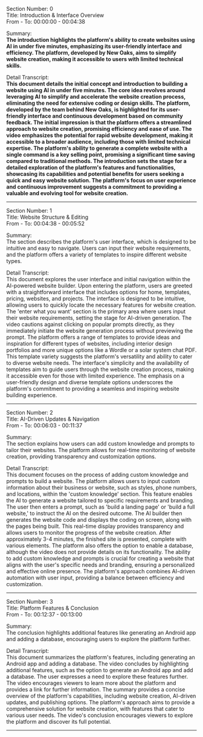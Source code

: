 
Section Number: 0  
Title: Introduction & Interface Overview  
From - To: 00:00:00 - 00:04:38  

Summary:  
**The introduction highlights the platform's ability to create websites using AI in under five minutes, emphasizing its user-friendly interface and efficiency. The platform, developed by New Oaks, aims to simplify website creation, making it accessible to users with limited technical skills.**

Detail Transcript:  
**This document details the initial concept and introduction to building a website using AI in under five minutes. The core idea revolves around leveraging AI to simplify and accelerate the website creation process, eliminating the need for extensive coding or design skills. The platform, developed by the team behind New Oaks, is highlighted for its user-friendly interface and continuous development based on community feedback. The initial impression is that the platform offers a streamlined approach to website creation, promising efficiency and ease of use. The video emphasizes the potential for rapid website development, making it accessible to a broader audience, including those with limited technical expertise. The platform's ability to generate a complete website with a single command is a key selling point, promising a significant time saving compared to traditional methods. The introduction sets the stage for a detailed exploration of the platform's features and functionalities, showcasing its capabilities and potential benefits for users seeking a quick and easy website solution. The platform's focus on user experience and continuous improvement suggests a commitment to providing a valuable and evolving tool for website creation.**

---

Section Number: 1  
Title: Website Structure & Editing  
From - To: 00:04:38 - 00:05:52  

Summary:  
The section describes the platform's user interface, which is designed to be intuitive and easy to navigate. Users can input their website requirements, and the platform offers a variety of templates to inspire different website types.

Detail Transcript:  
This document explores the user interface and initial navigation within the AI-powered website builder. Upon entering the platform, users are greeted with a straightforward interface that includes options for home, templates, pricing, websites, and projects. The interface is designed to be intuitive, allowing users to quickly locate the necessary features for website creation. The 'enter what you want' section is the primary area where users input their website requirements, setting the stage for AI-driven generation. The video cautions against clicking on popular prompts directly, as they immediately initiate the website generation process without previewing the prompt. The platform offers a range of templates to provide ideas and inspiration for different types of websites, including interior design portfolios and more unique options like a Wordle or a solar system chat PDF. This template variety suggests the platform's versatility and ability to cater to diverse website needs. The interface's simplicity and the availability of templates aim to guide users through the website creation process, making it accessible even for those with limited experience. The emphasis on a user-friendly design and diverse template options underscores the platform's commitment to providing a seamless and inspiring website building experience.

---

Section Number: 2  
Title: AI-Driven Updates & Navigation  
From - To: 00:06:03 - 00:11:37  

Summary:  
The section explains how users can add custom knowledge and prompts to tailor their websites. The platform allows for real-time monitoring of website creation, providing transparency and customization options.

Detail Transcript:  
This document focuses on the process of adding custom knowledge and prompts to build a website. The platform allows users to input custom information about their business or website, such as styles, phone numbers, and locations, within the 'custom knowledge' section. This feature enables the AI to generate a website tailored to specific requirements and branding. The user then enters a prompt, such as 'build a landing page' or 'build a full website,' to instruct the AI on the desired outcome. The AI builder then generates the website code and displays the coding on screen, along with the pages being built. This real-time display provides transparency and allows users to monitor the progress of the website creation. After approximately 3-4 minutes, the finished site is presented, complete with various elements. The platform also offers the option to enable a database, although the video does not provide details on its functionality. The ability to add custom knowledge and prompts is crucial for creating a website that aligns with the user's specific needs and branding, ensuring a personalized and effective online presence. The platform's approach combines AI-driven automation with user input, providing a balance between efficiency and customization.

---

Section Number: 3  
Title: Platform Features & Conclusion  
From - To: 00:12:37 - 00:13:00  

Summary:  
The conclusion highlights additional features like generating an Android app and adding a database, encouraging users to explore the platform further.

Detail Transcript:  
This document summarizes the platform's features, including generating an Android app and adding a database. The video concludes by highlighting additional features, such as the option to generate an Android app and add a database. The user expresses a need to explore these features further. The video encourages viewers to learn more about the platform and provides a link for further information. The summary provides a concise overview of the platform's capabilities, including website creation, AI-driven updates, and publishing options. The platform's approach aims to provide a comprehensive solution for website creation, with features that cater to various user needs. The video's conclusion encourages viewers to explore the platform and discover its full potential.

---
